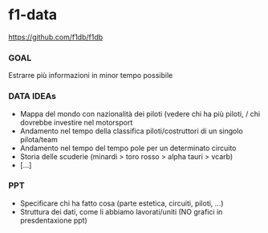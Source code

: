 # f1-data
https://github.com/f1db/f1db

### GOAL
Estrarre più informazioni in minor tempo possibile 

### DATA IDEAs
- Mappa del mondo con nazionalità dei piloti (vedere chi ha più piloti, / chi dovrebbe investire nel motorsport
- Andamento nel tempo della classifica piloti/costruttori di un singolo pilota/team
- Andamento nel tempo del tempo pole per un determinato circuito
- Storia delle scuderie (minardi > toro rosso > alpha tauri > vcarb)
- [...]

### PPT
- Specificare chi ha fatto cosa (parte estetica, circuiti, piloti, ...)
- Struttura dei dati, come li abbiamo lavorati/uniti (NO grafici in presdentaxione ppt)
